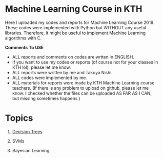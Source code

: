 # Machine Learning Course in KTH

Here I uploaded my codes and reports for Machine Learning Course 2019.
These codes were implemented with Python but WITHOUT any useful libraries.
Therefore, it might be useful to implement Machine Learning algorithms with C.

**Comments To USE**
- ALL reports and comments on codes are wrtten in ENGLISH.
- If you want to use my codes or reports (of course not for your classes in KTH lol), please let me know.
- ALL reports were written by me and Takuya Nishi.
- ALL codes were implemented by me.
- ALL materials for reports were made by KTH Machine Learning course teachers. (If there is any problem to upload on github, please let me know. I checked whether the files can be uploaded AS FAR AS I CAN, but missing sometimes happens.)

# Topics
1. [Decision Trees](https://github.com/DShirafuji/KTH_MachineLearning/tree/master/LAB%201)

2. SVMs

3. Bayesian Learning

